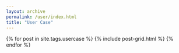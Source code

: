 ```yaml
---
layout: archive
permalink: /user/index.html
title: "User Case"
---
```


<div class="tiles">
{% for post in site.tags.usercase %}
  {% include post-grid.html %}
{% endfor %}
</div><!-- /.tiles -->
